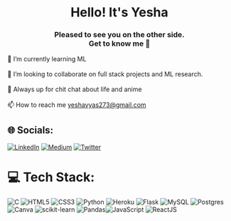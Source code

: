 <h1 align="center">Hello! It's Yesha</h1>
<h3 align="center">Pleased to see you on the other side. <br> Get to know me 👀</h3>


🌱 I’m currently learning ML<br><br>👯 I’m looking to collaborate on full stack projects and ML research. <br><br>💬 Always up for chit chat about life and anime<br><br>📫 How to reach me yeshavyas273@gmail.com<br>


## 🌐 Socials:
[![LinkedIn](https://img.shields.io/badge/LinkedIn-%230077B5.svg?logo=linkedin&logoColor=white)](https://linkedin.com/in/yesha-vyas-099947223) [![Medium](https://img.shields.io/badge/Medium-12100E?logo=medium&logoColor=white)](https://medium.com/@vyasyesha2710) [![Twitter](https://img.shields.io/badge/Twitter-%231DA1F2.svg?logo=Twitter&logoColor=white)](https://twitter.com/yeshavyas27) 

# 💻 Tech Stack:
![C](https://img.shields.io/badge/c-%2300599C.svg?style=for-the-badge&logo=c&logoColor=white) ![HTML5](https://img.shields.io/badge/html5-%23E34F26.svg?style=for-the-badge&logo=html5&logoColor=white) ![CSS3](https://img.shields.io/badge/css3-%231572B6.svg?style=for-the-badge&logo=css3&logoColor=white) ![Python](https://img.shields.io/badge/python-3670A0?style=for-the-badge&logo=python&logoColor=ffdd54) ![Heroku](https://img.shields.io/badge/heroku-%23430098.svg?style=for-the-badge&logo=heroku&logoColor=white) ![Flask](https://img.shields.io/badge/flask-%23000.svg?style=for-the-badge&logo=flask&logoColor=white) ![MySQL](https://img.shields.io/badge/mysql-%2300f.svg?style=for-the-badge&logo=mysql&logoColor=white) ![Postgres](https://img.shields.io/badge/postgres-%23316192.svg?style=for-the-badge&logo=postgresql&logoColor=white) ![Canva](https://img.shields.io/badge/Canva-%2300C4CC.svg?style=for-the-badge&logo=Canva&logoColor=white) ![scikit-learn](https://img.shields.io/badge/scikit--learn-%23F7931E.svg?style=for-the-badge&logo=scikit-learn&logoColor=white) ![Pandas](https://img.shields.io/badge/pandas-%23150458.svg?style=for-the-badge&logo=pandas&logoColor=white)![JavaScript](https://shields.io/badge/JavaScript-F7DF1E?logo=JavaScript&logoColor=000&style=for-the-badge) ![ReactJS](https://img.shields.io/badge/-ReactJs-61DAFB?logo=react&logoColor=white&style=for-the-badge)


<!-- Proudly created with GPRM ( https://gprm.itsvg.in ) -->
